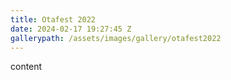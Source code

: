 ```yaml
---
title: Otafest 2022
date: 2024-02-17 19:27:45 Z
gallerypath: /assets/images/gallery/otafest2022
---
```


content